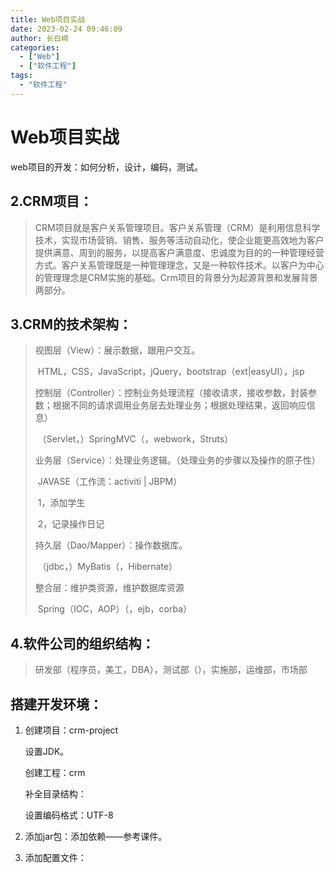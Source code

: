 ```yaml
---
title: Web项目实战
date: 2023-02-24 09:46:09
author: 长白崎
categories:
  - ["Web"]
  - ["软件工程"]
tags:
  - "软件工程"
---
```




# Web项目实战

web项目的开发：如何分析，设计，编码，测试。

## 2.CRM项目：

> CRM项目就是客户关系管理项目。客户关系管理（CRM）是利用信息科学技术，实现市场营销、销售、服务等活动自动化，使企业能更高效地为客户提供满意、周到的服务，以提高客户满意度、忠诚度为目的的一种管理经营方式。客户关系管理既是一种管理理念，又是一种软件技术。以客户为中心的管理理念是CRM实施的基础。Crm项目的背景分为起源背景和发展背景两部分。

## 3.CRM的技术架构：

> 视图层（View）：展示数据，跟用户交互。
>
> ​							HTML，CSS，JavaScript，jQuery，bootstrap（ext|easyUI），jsp
>
> 控制层（Controller）：控制业务处理流程（接收请求，接收参数，封装参数；根据不同的请求调用业务层去处理业务；根据处理结果，返回响应信息）
>
> ​									（Servlet，）SpringMVC（，webwork，Struts）
>
> 业务层（Service）：处理业务逻辑。（处理业务的步骤以及操作的原子性）
>
> ​								JAVASE（工作流：activiti | JBPM）
>
> ​								1，添加学生
>
> ​								2，记录操作日记
>
> 持久层（Dao/Mapper）：操作数据库。
>
> ​										（jdbc，）MyBatis（，Hibernate）
>
> 整合层：维护类资源，维护数据库资源
>
> ​			Spring（IOC，AOP）（，ejb，corba）

## 4.软件公司的组织结构：

> 研发部（程序员，美工，DBA），测试部（），实施部，运维部，市场部

## 搭建开发环境：

1. 创建项目：crm-project

   设置JDK。

   创建工程：crm

   补全目录结构：

   设置编码格式：UTF-8

2. 添加jar包：添加依赖——参考课件。

3. 添加配置文件：